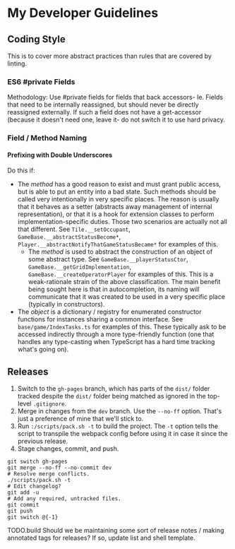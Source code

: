 
# My Developer Guidelines

## Coding Style

This is to cover more abstract practices than rules that are covered by linting.

### ES6 #private Fields

Methodology: Use #private fields for fields that back accessors- Ie. Fields that need to be internally reassigned, but should never be directly reassigned externally. If such a field does not have a get-accessor (because it doesn't need one, leave it- do not switch it to use hard privacy.

### Field / Method Naming

#### Prefixing with Double Underscores

Do this if:

- The _method_ has a good reason to exist and must grant public access, but is able to put an entity into a bad state. Such methods should be called very intentionally in very specific places. The reason is usually that it behaves as a setter (abstracts away management of internal representation), or that it is a hook for extension classes to perform implementation-specific duties. Those two scenarios are actually not all that different. See `Tile.__setOccupant`, `GameBase.__abstractStatusBecome*`, `Player.__abstractNotifyThatGameStatusBecame*` for examples of this.
  - The _method_ is used to abstract the construction of an object of some abstract type. See `GameBase.__playerStatusCtor`, `GameBase.__getGridImplementation`, `GameBase.__createOperatorPlayer` for examples of this. This is a weak-rationale strain of the above classification. The main benefit being sought here is that in autocompletion, its naming will communicate that it was created to be used in a very specific place (typically in constructors).
- The _object_ is a dictionary / registry for enumerated constructor functions for instances sharing a common interface. See `base/game/IndexTasks.ts` for examples of this. These typically ask to be accessed indirectly through a more type-friendly function (one that handles any type-casting when TypeScript has a hard time tracking what's going on).

## Releases

1. Switch to the `gh-pages` branch, which has parts of the `dist/` folder tracked despite the `dist/` folder being matched as ignored in the top-level `.gitignore`.
1. Merge in changes from the `dev` branch. Use the `--no-ff` option. That's just a preference of mine that we'll stick to.
1. Run `:/scripts/pack.sh -t` to build the project. The `-t` option tells the script to transpile the webpack config before using it in case it since the previous release.
1. Stage changes, commit, and push.

```shell
git switch gh-pages
git merge --no-ff --no-commit dev
# Resolve merge conflicts.
./scripts/pack.sh -t
# Edit changelog?
git add -u
# Add any required, untracked files.
git commit
git push
git switch @{-1}
```

TODO.build Should we be maintaining some sort of release notes / making annotated tags for releases? If so, update list and shell template.

